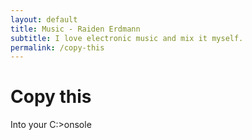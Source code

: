 ```yaml
---
layout: default
title: Music - Raiden Erdmann
subtitle: I love electronic music and mix it myself.
permalink: /copy-this
---
```

# Copy this
<div id='content'></div>
<p>Into your C:>onsole</p>
<script>
  async function onLoad() {
    $("#content").append(new URLSearchParams(location.search).get("id"));
  }
</script>
